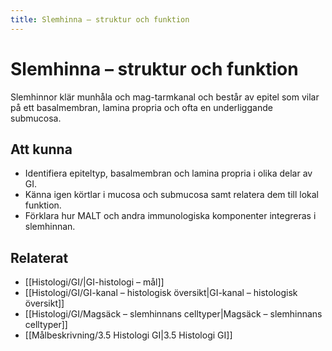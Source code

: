 ```yaml
---
title: Slemhinna – struktur och funktion
---
```


# Slemhinna – struktur och funktion

Slemhinnor klär munhåla och mag-tarmkanal och består av epitel som vilar på ett basalmembran, lamina propria och ofta en underliggande submucosa.

## Att kunna
- Identifiera epiteltyp, basalmembran och lamina propria i olika delar av GI.
- Känna igen körtlar i mucosa och submucosa samt relatera dem till lokal funktion.
- Förklara hur MALT och andra immunologiska komponenter integreras i slemhinnan.

## Relaterat
- [[Histologi/GI/|GI-histologi – mål]]
- [[Histologi/GI/GI-kanal – histologisk översikt|GI-kanal – histologisk översikt]]
- [[Histologi/GI/Magsäck – slemhinnans celltyper|Magsäck – slemhinnans celltyper]]
- [[Målbeskrivning/3.5 Histologi GI|3.5 Histologi GI]]
